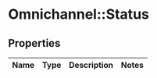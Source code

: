 # Omnichannel::Status

## Properties
Name | Type | Description | Notes
------------ | ------------- | ------------- | -------------


